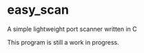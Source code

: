 # easy_scan
A simple lightweight port scanner written in C 

This program is still a work in progress. 
